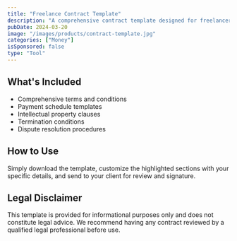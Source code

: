```yaml
---
title: "Freelance Contract Template"
description: "A comprehensive contract template designed for freelancers to establish clear terms with clients."
pubDate: 2024-03-20
image: "/images/products/contract-template.jpg"
categories: ["Money"]
isSponsored: false
type: "Tool"
---
```


## What's Included

- Comprehensive terms and conditions
- Payment schedule templates
- Intellectual property clauses
- Termination conditions
- Dispute resolution procedures

## How to Use

Simply download the template, customize the highlighted sections with your specific details, and send to your client for review and signature.

## Legal Disclaimer

This template is provided for informational purposes only and does not constitute legal advice. We recommend having any contract reviewed by a qualified legal professional before use.